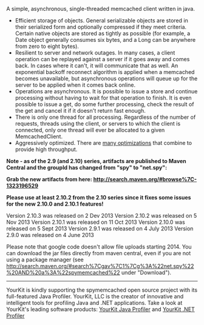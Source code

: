 A simple, asynchronous, single-threaded memcached client written in java.

  * Efficient storage of objects.  General serializable objects are stored in their serialized form and optionally compressed if they meet criteria. Certain native objects are stored as tightly as possible (for example, a Date object generally consumes six bytes, and a Long can be anywhere from zero to eight bytes).
  * Resilient to server and network outages. In many cases, a client operation can be replayed against a server if it goes away and comes back. In cases where it can't, it will communicate that as well. An exponential backoff reconnect algorithm is applied when a memcached becomes unavailable, but asynchronous operations will queue up for the server to be applied when it comes back online.
  * Operations are asynchronous. It is possible to issue a store and continue processing without having to wait for that operation to finish. It is even possible to issue a get, do some further processing, check the result of the get and cancel it if it doesn't return fast enough.
  * There is only one thread for all processing. Regardless of the number of requests, threads using the client, or servers to which the client is connected, only one thread will ever be allocated to a given MemcachedClient.
  * Aggressively optimized. There are [many optimizations](Optimizations.md) that combine to provide high throughput.

**Note - as of the 2.9 (and 2.10) series, artifacts are published to Maven Central and the groupId has changed from "spy" to "net.spy":**

**Grab the new artifacts from here: http://search.maven.org/#browse%7C-1323196529**

**Please use at least 2.10.2 from the 2.10 series since it fixes some issues for the new 2.10.0 and 2.10.1 features!**

Version 2.10.3 was released on 2 Dev 2013
Version 2.10.2 was released on 5 Nov 2013
Version 2.10.1 was released on 11 Oct 2013
Version 2.10.0 was released on 5 Sept 2013
Version 2.9.1 was released on 4 July 2013
Version 2.9.0 was released on 4 June 2013

Please note that google code doesn't allow file uploads starting 2014. You can download the jar files directly from maven central, even if you are not using a package manager (see http://search.maven.org/#search%7Cgav%7C1%7Cg%3A%22net.spy%22%20AND%20a%3A%22spymemcached%22 under "Download").



---


YourKit is kindly supporting the spymemcached open source project with its full-featured Java Profiler.
YourKit, LLC is the creator of innovative and intelligent tools for profiling
Java and .NET applications. Take a look at YourKit's leading software products:
[YourKit Java Profiler](http://www.yourkit.com/java/profiler/index.jsp) and
[YourKit .NET Profiler](http://www.yourkit.com/.net/profiler/index.jsp)